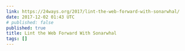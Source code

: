 ```yaml
---
link: https://24ways.org/2017/lint-the-web-forward-with-sonarwhal/
date: 2017-12-02 01:43 UTC
# published: false
published: true
title: Lint the Web Forward With Sonarwhal
tags: []
---
```



